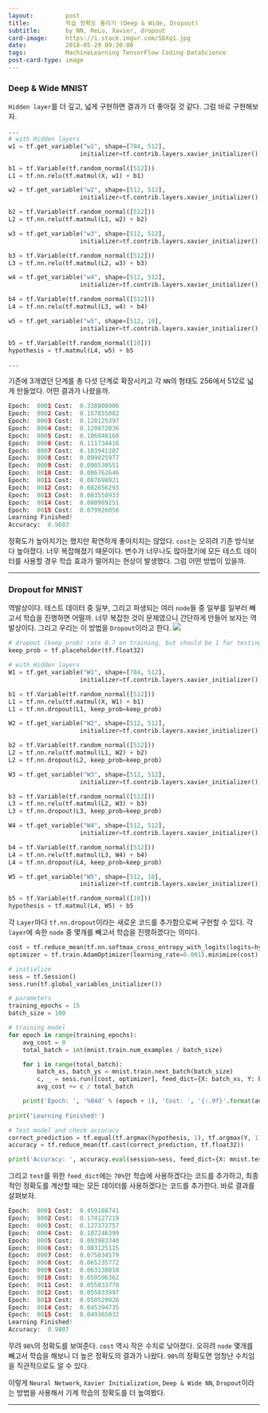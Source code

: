 ```yaml
---
layout:         post
title:          학습 정확도 올리기 (Deep & Wide, Dropout)
subtitle:       by NN, ReLu, Xavier, dropout
card-image:     https://i.stack.imgur.com/SbXq1.jpg
date:           2018-05-29 09:30:00
tags:           MachineLearning TensorFlow Coding DataScience
post-card-type: image
---
```


### Deep & Wide MNIST
```Hidden layer```를 더 깊고, 넓게 구현하면 결과가 더 좋아질 것 같다. 그럼 바로 구현해보자.
```python
...
# with Hidden layers
w1 = tf.get_variable("w1", shape=[784, 512],
                    initializer=tf.contrib.layers.xavier_initializer())

b1 = tf.Variable(tf.random_normal([512]))
L1 = tf.nn.relu(tf.matmul(X, w1) + b1)

w2 = tf.get_variable("w2", shape=[512, 512],
                    initializer=tf.contrib.layers.xavier_initializer())

b2 = tf.Variable(tf.random_normal([512]))
L2 = tf.nn.relu(tf.matmul(L1, w2) + b2)

w3 = tf.get_variable("w3", shape=[512, 512],
                    initializer=tf.contrib.layers.xavier_initializer())

b3 = tf.Variable(tf.random_normal([512]))
L3 = tf.nn.relu(tf.matmul(L2, w3) + b3)

w4 = tf.get_variable("w4", shape=[512, 512],
                    initializer=tf.contrib.layers.xavier_initializer())

b4 = tf.Variable(tf.random_normal([512]))
L4 = tf.nn.relu(tf.matmul(L3, w4) + b4)

w5 = tf.get_variable("w5", shape=[512, 10],
                    initializer=tf.contrib.layers.xavier_initializer())

b5 = tf.Variable(tf.random_normal([10]))
hypothesis = tf.matmul(L4, w5) + b5

...
```
기존에 3개였던 단계를 총 다섯 단계로 확장시키고 각 ```NN```의 형태도 256에서 512로 넓게 만들었다. 어떤 결과가 나왔을까.
```python
Epoch:  0001 Cost:  0.338800906
Epoch:  0002 Cost:  0.157855082
Epoch:  0003 Cost:  0.128125397
Epoch:  0004 Cost:  0.120872036
Epoch:  0005 Cost:  0.106940168
Epoch:  0006 Cost:  0.111734416
Epoch:  0007 Cost:  0.103941207
Epoch:  0008 Cost:  0.099025977
Epoch:  0009 Cost:  0.090530551
Epoch:  0010 Cost:  0.086762646
Epoch:  0011 Cost:  0.087698921
Epoch:  0012 Cost:  0.082656293
Epoch:  0013 Cost:  0.083550933
Epoch:  0014 Cost:  0.080989251
Epoch:  0015 Cost:  0.079926056
Learning Finished!
Accuracy:  0.9683
```
정확도가 높아지기는 했지만 확연하게 좋아지지는 않았다. ```cost```는 오히려 기존 방식보다 높아졌다. 너무 복잡해졌기 때문이다. 변수가 너무나도 많아졌기에 모든 테스트 데이터를 사용할 경우 학습 효과가 떨어지는 현상이 발생했다. 그럼 어떤 방법이 있을까.

---

### Dropout for MNIST
역발상이다. 테스트 데이터 중 일부, 그리고 파생되는 여러 ```node```들 중 일부를 일부러 빼고서 학습을 진행하면 어떨까. 너무 복잡한 것이 문제였으니 간단하게 만들어 보자는 역발상이다. 그리고 우리는 이 방법을 ```Dropout```이라고 한다.
![](https://i.stack.imgur.com/SbXq1.jpg)
```python
# dropout (keep_prob) rate 0.7 on training, but should be 1 for testing
keep_prob = tf.placeholder(tf.float32)

# with Hidden layers
W1 = tf.get_variable("W1", shape=[784, 512],
                    initializer=tf.contrib.layers.xavier_initializer())

b1 = tf.Variable(tf.random_normal([512]))
L1 = tf.nn.relu(tf.matmul(X, W1) + b1)
L1 = tf.nn.dropout(L1, keep_prob=keep_prob)

W2 = tf.get_variable("W2", shape=[512, 512],
                    initializer=tf.contrib.layers.xavier_initializer())

b2 = tf.Variable(tf.random_normal([512]))
L2 = tf.nn.relu(tf.matmul(L1, W2) + b2)
L2 = tf.nn.dropout(L2, keep_prob=keep_prob)

W3 = tf.get_variable("W3", shape=[512, 512],
                    initializer=tf.contrib.layers.xavier_initializer())

b3 = tf.Variable(tf.random_normal([512]))
L3 = tf.nn.relu(tf.matmul(L2, W3) + b3)
L3 = tf.nn.dropout(L3, keep_prob=keep_prob)

W4 = tf.get_variable("W4", shape=[512, 512],
                    initializer=tf.contrib.layers.xavier_initializer())

b4 = tf.Variable(tf.random_normal([512]))
L4 = tf.nn.relu(tf.matmul(L3, W4) + b4)
L4 = tf.nn.dropout(L4, keep_prob=keep_prob)

W5 = tf.get_variable("W5", shape=[512, 10],
                    initializer=tf.contrib.layers.xavier_initializer())

b5 = tf.Variable(tf.random_normal([10]))
hypothesis = tf.matmul(L4, W5) + b5
```
각 ```Layer```마다 ```tf.nn.dropout```이라는 새로운 코드를 추가함으로써 구현할 수 있다. 각 ```layer```에 속한 ```node``` 중 몇개를 빼고서 학습을 진행하겠다는 의미다.
```python
cost = tf.reduce_mean(tf.nn.softmax_cross_entropy_with_logits(logits=hypothesis, labels=Y))
optimizer = tf.train.AdamOptimizer(learning_rate=0.001).minimize(cost)

# initialize
sess = tf.Session()
sess.run(tf.global_variables_initializer())

# parameters
training_epochs = 15
batch_size = 100

# training model
for epoch in range(training_epochs):
    avg_cost = 0
    total_batch = int(mnist.train.num_examples / batch_size)

    for i in range(total_batch):
        batch_xs, batch_ys = mnist.train.next_batch(batch_size)
        c, _ = sess.run([cost, optimizer], feed_dict={X: batch_xs, Y: batch_ys, keep_prob: 0.7})
        avg_cost += c / total_batch

    print('Epoch: ', '%04d' % (epoch + 1), 'Cost: ', '{:.9f}'.format(avg_cost))
    
print('Learning Finished!')

# Test model and check accuracy
correct_prediction = tf.equal(tf.argmax(hypothesis, 1), tf.argmax(Y, 1))
accuracy = tf.reduce_mean(tf.cast(correct_prediction, tf.float32))

print('Accuracy: ', accuracy.eval(session=sess, feed_dict={X: mnist.test.images, Y: mnist.test.labels, keep_prob: 1}))
```
그리고 ```test```를 위한 ```feed_dict```에는 ```70%```만 학습에 사용하겠다는 코드를 추가하고, 최종적인 정확도를 계산할 때는 모든 데이터를 사용하겠다는 코드를 추가한다. 바로 결과를 살펴보자.
```python
Epoch:  0001 Cost:  0.459188741
Epoch:  0002 Cost:  0.174127219
Epoch:  0003 Cost:  0.127372757
Epoch:  0004 Cost:  0.107246399
Epoch:  0005 Cost:  0.093983340
Epoch:  0006 Cost:  0.083125115
Epoch:  0007 Cost:  0.075034579
Epoch:  0008 Cost:  0.065235772
Epoch:  0009 Cost:  0.063138818
Epoch:  0010 Cost:  0.059596362
Epoch:  0011 Cost:  0.055033770
Epoch:  0012 Cost:  0.055033997
Epoch:  0013 Cost:  0.050529926
Epoch:  0014 Cost:  0.045394735
Epoch:  0015 Cost:  0.049365032
Learning Finished!
Accuracy:  0.9807
```
무려 ```98%```의 정확도를 보여준다. ```cost``` 역시 작은 수치로 낮아졌다. 오히려 ```node``` 몇개를 빼고서 학습을 해보니 더 높은 정확도의 결과가 나왔다. ```98%```의 정확도면 엄청난 수치임을 직관적으로도 알 수 있다.

이렇게 ```Neural Network```, ```Xavier Initialization```, ```Deep & Wide NN```, ```Dropout```이라는 방법을 사용해서 기계 학습의 정확도를 더 높여봤다.

---